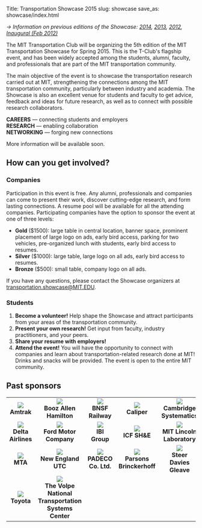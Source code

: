 Title: Transportation Showcase 2015
slug: showcase
save_as: showcase/index.html

*→ Information on previous editions of the Showcase: [2014]({filename}/pages/showcase/2014.md), [2013]({filename}/pages/showcase/2013.md), [2012]({filename}/pages/showcase/2012b.md), [Inaugural (Feb 2012)]({filename}/pages/showcase/2012a.md)*

The MIT Transportation Club will be organizing the 5th edition of the MIT Transportation Showcase for Spring 2015. This is the T-Club's flagship event, and has been widely accepted among the students, alumni, faculty, and professionals that are part of the MIT transportation community.

The main objective of the event is to showcase the transportation research carried out at MIT, strengthening the connections among the MIT transportation community, particularly between industry and academia. The Showcase is also an excellent venue for students and faculty to get advice, feedback and ideas for future research, as well as to connect with possible research collaborators.

**CAREERS** — connecting students and employers<br/>
**RESEARCH** — enabling collaboration<br/>
**NETWORKING** — forging new connections

More information will be available soon.


## How can you get involved?

### Companies

Participation in this event is free. Any alumni, professionals and companies can come to present their work, discover cutting-edge research, and form lasting connections. A resume pool will be available for all the attending companies. Participating companies have the option to sponsor the event at one of three levels:

- **Gold** ($1500): large table in central location, banner space, prominent placement of large logo on ads, early bird access, parking for two vehicles, pre-organized lunch with students, early bird access to resumes.
- **Silver** ($1000): large table, large logo on all ads, early bird access to resumes.
- **Bronze** ($500): small table, company logo on all ads.

If you have any questions, please contact the Showcase organizers at [transportation.showcase@MIT.EDU](mailto:transportation.showcase@mit.edu).

### Students

1. **Become a volunteer!** Help shape the Showcase and attract participants from your areas of the transportation community.
2. **Present your own research!** Get input from faculty, industry practitioners, and your peers.
3. **Share your resume with employers!**
4. **Attend the event!** You will have the opportunity to connect with companies and learn about transportation-related research done at MIT! Drinks and snacks will be provided. The event is open to the entire MIT community.

## Past sponsors
<table style="text-align: center; font-weight: bold">
  <tr>
    <td style="width:20%">
        <img src="/image/logo/amtrak.png"><br/>
        Amtrak</td>
    <td style="width:20%">
        <img align=middle src="/image/logo/boozallenhamilton.png"><br/>
        Booz Allen Hamilton</td>
    <td style="width:20%">
        <img align=middle src="/image/logo/bnsf.png"><br/>
        BNSF Railway</td>
    <td style="width:20%">
        <img src="/image/logo/caliper.png"><br/>
        Caliper</td>
    <td>
        <img src="/image/logo/cambridgesystematics.png"><br/>
        Cambridge Systematics</td>
  </tr>
  <tr>
    <td>
        <img src="/image/logo/delta.png"><br/>
        Delta Airlines</td>
    <td>
        <img src="/image/logo/ford.png"><br/>
        Ford Motor Company</td>
    <td>
        <img src="/image/logo/ibigroup.png"><br/>
        IBI Group</td>
    <td>
        <img src="/image/logo/icfshe.png"><br/>
        ICF SH&E</td>
    <td>
        <img src="/image/logo/lincoln.png"><br/>
        MIT Lincoln Laboratory</td>
  </tr>
  <tr>
    <td>
        <img src="/image/logo/mta.png"><br/>
        MTA</td>
    <td>
        <img src="/image/logo/neutcsmall.png"><br/>
        New England UTC</td>
    <td>
        <img src="/image/logo/padeco.png"><br/>
        PADECO Co. Ltd.</td>
    <td>
        <img src="/image/logo/parsonsbrinckerhoff.png"><br/>
        Parsons Brinckerhoff</td>
    <td>
        <img src="/image/logo/steerdaviesgleave.png"><br/>
        Steer Davies Gleave</td>
  </tr>
  <tr>
    <td>
        <img src="/image/logo/toyota.png"><br/>
        Toyota</td>
    <td>
        <img src="/image/logo/volpe.png"><br/>
        The Volpe National Transportation Systems Center</td>
    <td>
        </td>
    <td>
        </td>
    <td>
        </td>
  </tr>
</table>

